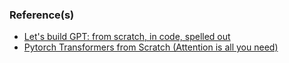 ### Reference(s)
* [Let's build GPT: from scratch, in code, spelled out](https://www.youtube.com/watch?v=kCc8FmEb1nY&t=1172s&ab_channel=AndrejKarpathy)
* [Pytorch Transformers from Scratch (Attention is all you need)
](https://www.youtube.com/watch?v=U0s0f995w14&pp=ygUbYWxhZGRpbiBwZXJzc29uIHRyYW5zZm9ybWVy)